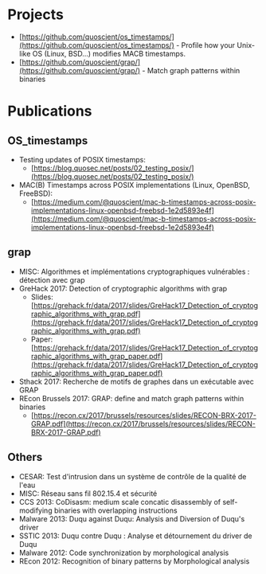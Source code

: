 # Projects

* [https://github.com/quoscient/os_timestamps/](https://github.com/quoscient/os_timestamps/) - Profile how your Unix-like OS (Linux, BSD...) modifies MACB timestamps.
* [https://github.com/quoscient/grap/](https://github.com/quoscient/grap/) - Match graph patterns within binaries

# Publications
## OS_timestamps

* Testing updates of POSIX timestamps:
  * [https://blog.quosec.net/posts/02_testing_posix/](https://blog.quosec.net/posts/02_testing_posix/)
* MAC(B) Timestamps across POSIX implementations (Linux, OpenBSD, FreeBSD):
  * [https://medium.com/@quoscient/mac-b-timestamps-across-posix-implementations-linux-openbsd-freebsd-1e2d5893e4f](https://medium.com/@quoscient/mac-b-timestamps-across-posix-implementations-linux-openbsd-freebsd-1e2d5893e4f)

## grap

* MISC: Algorithmes et implémentations cryptographiques vulnérables : détection avec grap
* GreHack 2017: Detection of cryptographic algorithms with grap
  * Slides: [https://grehack.fr/data/2017/slides/GreHack17_Detection_of_cryptographic_algorithms_with_grap.pdf](https://grehack.fr/data/2017/slides/GreHack17_Detection_of_cryptographic_algorithms_with_grap.pdf)
  * Paper: [https://grehack.fr/data/2017/slides/GreHack17_Detection_of_cryptographic_algorithms_with_grap_paper.pdf](https://grehack.fr/data/2017/slides/GreHack17_Detection_of_cryptographic_algorithms_with_grap_paper.pdf)
* Sthack 2017: Recherche de motifs de graphes dans un exécutable avec GRAP
* REcon Brussels 2017: GRAP: define and match graph patterns within binaries
  * [https://recon.cx/2017/brussels/resources/slides/RECON-BRX-2017-GRAP.pdf](https://recon.cx/2017/brussels/resources/slides/RECON-BRX-2017-GRAP.pdf)

## Others

* CESAR: Test d'intrusion dans un système de contrôle de la qualité de l'eau
* MISC: Réseau sans fil 802.15.4 et sécurité
* CCS 2013: CoDisasm: medium scale concatic disassembly of self-modifying binaries with overlapping instructions
* Malware 2013: Duqu against Duqu: Analysis and Diversion of Duqu's driver
* SSTIC 2013: Duqu contre Duqu : Analyse et détournement du driver de Duqu
* Malware 2012: Code synchronization by morphological analysis
* REcon 2012: Recognition of binary patterns by Morphological analysis

